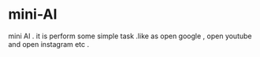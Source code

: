 # mini-AI
mini AI . it is perform some simple task .like as open google , open youtube and open instagram etc .
